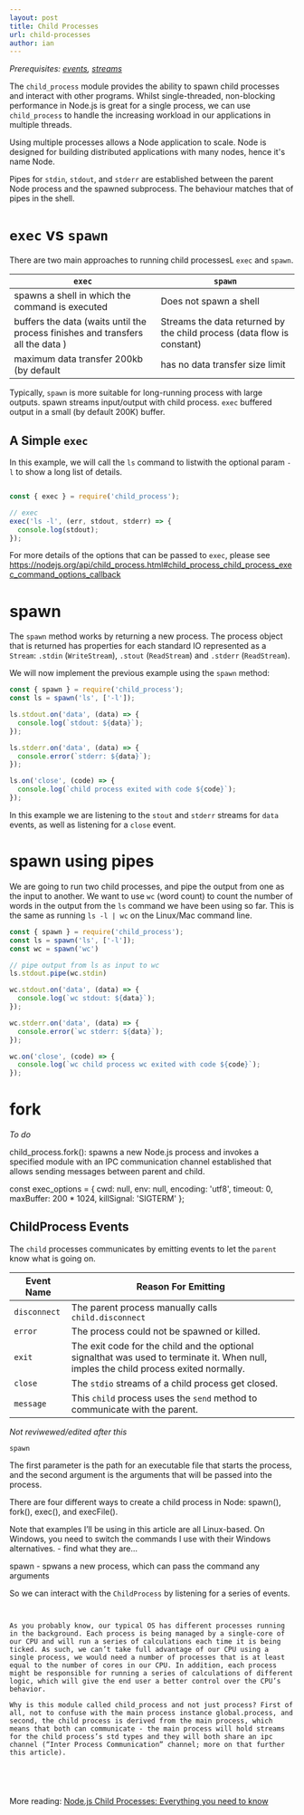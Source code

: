 ```yaml
---
layout: post
title: Child Processes
url: child-processes
author: ian
---
```


_Prerequisites: [events](../events), [streams](../buffers-and-streams)_

The `child_process` module provides the ability to spawn child processes and interact with other programs. Whilst single-threaded, non-blocking performance in Node.js is great for a single process, we can use `child_process` to handle the increasing workload in our applications in multiple threads.

Using multiple processes allows a Node application to scale. Node is designed for building distributed applications with many nodes, hence it's name Node.

Pipes for `stdin`, `stdout`, and `stderr` are established between the parent Node process and the spawned subprocess. The behaviour matches that of pipes in the shell.

# `exec` vs `spawn`

There are two main approaches to running child processesL `exec` and `spawn`.

| `exec`                                                     | `spawn`                                                     |
|------------------------------------------------------------|-------------------------------------------------------------|
| spawns a shell in which the command is executed            | Does not spawn a shell                                      |
| buffers the data (waits until the process finishes and transfers all the data ) | Streams the data returned by the child process (data flow is constant) |
| maximum data transfer 200kb (by default                    | has no data transfer size limit                             |

Typically, `spawn` is more suitable for long-running process with large outputs. spawn streams input/output with child process. `exec` buffered output in a small (by default 200K) buffer. 


## A Simple `exec`

In this example, we will call the `ls` command to listwith the optional param `-l` to show a long list of details. 
<div class="repl-code">

```javascript

const { exec } = require('child_process');

// exec
exec('ls -l', (err, stdout, stderr) => {
  console.log(stdout);
});

```
</div>

For more details of the options that can be passed to `exec`, please see https://nodejs.org/api/child_process.html#child_process_child_process_exec_command_options_callback

# spawn

The `spawn` method works by returning a new process. The process object that is returned has properties for each standard IO represented as a `Stream`: `.stdin` (`WriteStream`), `.stout` (`ReadStream`) and `.stderr` (`ReadStream`).
 
We will now implement the previous example using the `spawn` method:

<div class="repl-code">

```javascript
const { spawn } = require('child_process');
const ls = spawn('ls', ['-l']);

ls.stdout.on('data', (data) => {
  console.log(`stdout: ${data}`);
});

ls.stderr.on('data', (data) => {
  console.error(`stderr: ${data}`);
});

ls.on('close', (code) => {
  console.log(`child process exited with code ${code}`);
});

```
</div>

In this example we are listening to the `stout` and `stderr` streams for `data` events, as well as listening for a `close` event.

# spawn using pipes

We are going to run two child processes, and pipe the output from one as the input to another. We want to use `wc` (word count) to count the number of words in the output from the `ls` command we have been using so far. This is the same as running `ls -l | wc` on the Linux/Mac command line.

<div class="repl-code">

```javascript
const { spawn } = require('child_process');
const ls = spawn('ls', ['-l']);
const wc = spawn('wc')

// pipe output from ls as input to wc
ls.stdout.pipe(wc.stdin)

wc.stdout.on('data', (data) => {
  console.log(`wc stdout: ${data}`);
});

wc.stderr.on('data', (data) => {
  console.error(`wc stderr: ${data}`);
});

wc.on('close', (code) => {
  console.log(`wc child process wc exited with code ${code}`);
});

```
</div>


# fork


_To do_

child_process.fork(): spawns a new Node.js process and invokes a specified module with an IPC communication channel established that allows sending messages between parent and child.



const exec_options = {
    cwd: null,
    env: null,
    encoding: 'utf8',
    timeout: 0,
    maxBuffer: 200 * 1024,
    killSignal: 'SIGTERM'
};



## ChildProcess Events

The `child` processes communicates by emitting events to let the `parent` know what is going on.

| Event Name   | Reason For Emitting                                                         |
|--------------|-----------------------------------------------------------------------------|
| `disconnect` | The parent process manually calls `child.disconnect`                        |
| `error`      | The process could not be spawned or killed.                                 |
| `exit`       | The exit code for the child and the optional signalthat was used to terminate it. When null, imples the child process exited normally. |
| `close`      | The `stdio` streams of a child process get closed.                          |
| `message`    | This `child` process uses the `send` method to communicate with the parent. |


_Not reviwewed/edited after this_





`spawn`

The first parameter is the path for an executable file that starts the process, and the second argument is the arguments that will be passed into the process.




There are four different ways to create a child process in Node: spawn(), fork(), exec(), and execFile().

Note that examples I’ll be using in this article are all Linux-based. On Windows, you need to switch the commands I use with their Windows alternatives. - find what they are...


spawn - spwans a new process, which can pass the command any arguments




So we can interact with the `ChildProcess` by listening for a series of events.


```


As you probably know, our typical OS has different processes running in the background. Each process is being managed by a single-core of our CPU and will run a series of calculations each time it is being ticked. As such, we can’t take full advantage of our CPU using a single process, we would need a number of processes that is at least equal to the number of cores in our CPU. In addition, each process might be responsible for running a series of calculations of different logic, which will give the end user a better control over the CPU’s behavior.

Why is this module called child_process and not just process? First of all, not to confuse with the main process instance global.process, and second, the child process is derived from the main process, which means that both can communicate - the main process will hold streams for the child process’s std types and they will both share an ipc channel (“Inter Process Communication” channel; more on that further this article).





```

More reading: [Node.js Child Processes: Everything you need to know
](https://www.freecodecamp.org/news/node-js-child-processes-everything-you-need-to-know-e69498fe970a/)